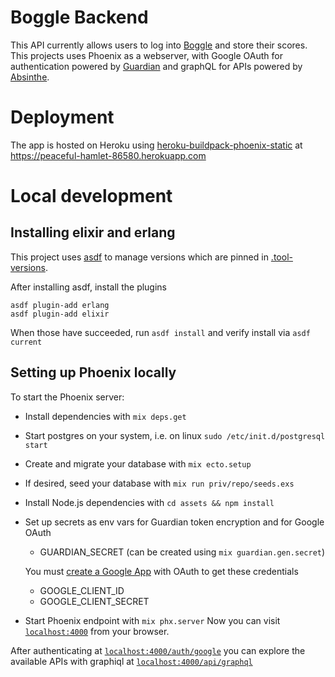 # Boggle Backend

This API currently allows users to log into [Boggle](https://github.com/meagonqz/boggle) and store their scores.
This projects uses Phoenix as a webserver, with Google OAuth for authentication powered by [Guardian](https://github.com/ueberauth/guardian) and graphQL for APIs powered by [Absinthe](https://github.com/absinthe-graphql/absinthe).

# Deployment
The app is hosted on Heroku using [heroku-buildpack-phoenix-static](https://github.com/gjaldon/heroku-buildpack-phoenix-static) at https://peaceful-hamlet-86580.herokuapp.com

# Local development

## Installing elixir and erlang
This project uses [asdf](https://github.com/asdf-vm/asdf) to manage versions which are pinned in [.tool-versions](./.tool-versions).

After installing asdf, install the plugins
```
asdf plugin-add erlang
asdf plugin-add elixir
```
When those have succeeded, run `asdf install` and verify install via `asdf
current`

## Setting up Phoenix locally

To start the Phoenix server:

  * Install dependencies with `mix deps.get`
  * Start postgres on your system, i.e. on linux `sudo /etc/init.d/postgresql start`
  * Create and migrate your database with `mix ecto.setup`
  * If desired, seed your database with `mix run priv/repo/seeds.exs`
  * Install Node.js dependencies with `cd assets && npm install`
  * Set up secrets as env vars for Guardian token encryption and for Google OAuth
    * GUARDIAN_SECRET (can be created using `mix guardian.gen.secret`)

     You must [create a Google App](https://console.developers.google.com/apis/) with OAuth to get these credentials
    * GOOGLE_CLIENT_ID
    * GOOGLE_CLIENT_SECRET
  * Start Phoenix endpoint with `mix phx.server`
Now you can visit [`localhost:4000`](http://localhost:4000) from your browser.

After authenticating at [`localhost:4000/auth/google`](http://localhost:4000/auth/google)  you can explore the available APIs with graphiql at  [`localhost:4000/api/graphql`](http://localhost:4000/api/graphql)
